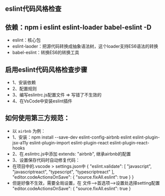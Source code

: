 ## eslint代码风格检查
## 依赖：npm i eslint eslint-loader babel-eslint -D
- eslint：核心包
- eslint-laoder：把源代码转换成抽象语法树，这个loader支持ES6语法的转换
- babel-eslint：转换ES6的转换工具

## 启用eslint代码风格检查步骤
- 1、安装依赖
- 2、配置规则
- 3、编写eslintrc.js配置文件 => 写错了不生效的
- 4、在VsCode中安装eslint插件

## 如何使用第三方规范：
 - 以 `airbnb` 为例：
 - 1、安装：npm install --save-dev eslint-config-airbnb eslint eslint-plugin-jsx-a11y eslint-plugin-import eslint-plugin-react eslint-plugin-react-hooks
 - 2、在.eslintrc.js中添加 extends: "airbnb", 继承airbnb的配置
 - 3、设置保存代码时自动修复代码：
 - 在项目中的.vscode > settings.json中
 {
    "eslint.validate": [
        "javascript",
        "javascriptreact",
        "typescript",
        "typescriptreact"
    ],
    "editor.codeActionsOnSave": {
        "source.fixAll.eslint": true
    }
}
- 但是好像不生效，需要全局设置，在 文件—>首选项—>设置处选择setting配置
"editor.codeActionsOnSave": {
    "source.fixAll.eslint": true
}